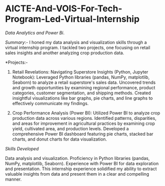 # AICTE-And-VOIS-For-Tech-Program-Led-Virtual-Internship
*Data Analytics and Power Bi*.

*Summary*:- 
I honed my data analysis and visualization skills through a virtual internship program.  I tackled two projects, one focusing on retail sales insights and another analyzing crop production data.

*Projects:-
1) Retail Revelations: Navigating Superstore Insights (Python, Jupyter Notebook):
Leveraged Python libraries (pandas, NumPy, matplotlib, Seaborn) to analyze a retail superstore's sales data.
Uncovered trends and growth opportunities by examining regional performance, product categories, customer segmentation, and shipping methods.
Created insightful visualizations like bar graphs, pie charts, and line graphs to effectively communicate my findings.

2) Crop Performance Analysis (Power BI):
Utilized Power BI to analyze crop production data across various regions.
Identified patterns, disparities, and areas for improvement in agricultural practices by examining crop yield, cultivated area, and production levels.
Developed a comprehensive Power BI dashboard featuring pie charts, stacked bar charts, and donut charts for data visualization.

*Skills Developed*

Data analysis and visualization.
Proficiency in Python libraries (pandas, NumPy, matplotlib, Seaborn).
Experience with Power BI for data exploration and presentation.
This internship experience solidified my ability to extract valuable insights from data and present them in a clear and compelling manner.
